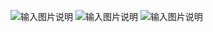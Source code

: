![输入图片说明](https://images.gitee.com/uploads/images/2021/1013/150436_3ae3cf43_8867015.png "屏幕截图.png")
![输入图片说明](https://images.gitee.com/uploads/images/2021/1013/150524_8bb9f313_8867015.png "屏幕截图.png")
![输入图片说明](https://images.gitee.com/uploads/images/2021/1013/150623_dabbcc06_8867015.png "屏幕截图.png")
